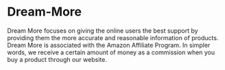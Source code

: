 # Dream-More
Dream More focuses on giving the online users the best support by providing them the more accurate and reasonable information of products. Dream More is associated with the Amazon Affiliate Program. In simpler words, we receive a certain amount of money as a commission when you buy a product through our website.
